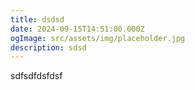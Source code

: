 ```yaml
---
title: dsdsd
date: 2024-09-15T14:51:00.000Z
ogImage: src/assets/img/placeholder.jpg
description: sdsd
---
```

sdfsdfdsfdsf
